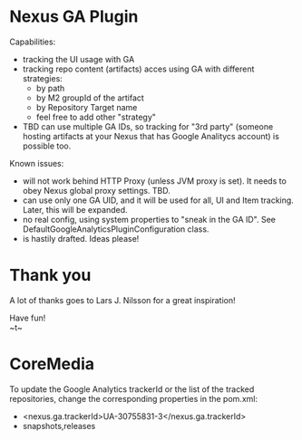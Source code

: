 Nexus GA Plugin
===============

Capabilities:

* tracking the UI usage with GA
* tracking repo content (artifacts) acces using GA with different strategies:
  * by path
  * by M2 groupId of the artifact
  * by Repository Target name
  * feel free to add other "strategy"
* TBD can use multiple GA IDs, so tracking for "3rd party" (someone hosting artifacts at your Nexus that has Google Analitycs account) is possible too.

Known issues:

* will not work behind HTTP Proxy (unless JVM proxy is set). It needs to obey Nexus global proxy settings. TBD.
* can use only one GA UID, and it will be used for all, UI and Item tracking. Later, this will be expanded.
* no real config, using system properties to "sneak in the GA ID". See DefaultGoogleAnalyticsPluginConfiguration class.
* is hastily drafted. Ideas please!

Thank you
=========

A lot of thanks goes to Lars J. Nilsson for a great inspiration!

Have fun!  
~t~

CoreMedia
=========

To update the Google Analytics trackerId or the list of the tracked repositories, change the corresponding properties in the pom.xml:

* <nexus.ga.trackerId>UA-30755831-3</nexus.ga.trackerId>
* <trackedRepositories>snapshots,releases</trackedRepositories>

